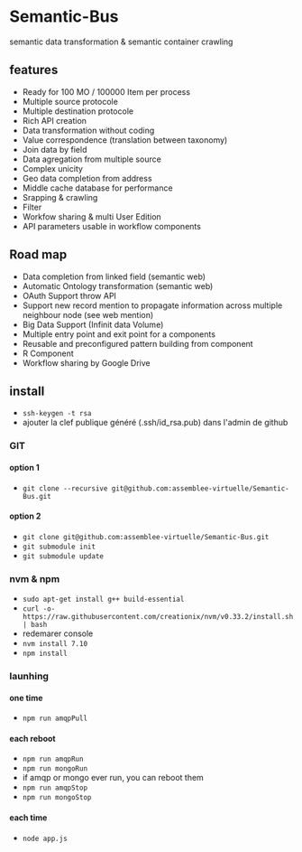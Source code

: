 # Semantic-Bus
semantic data transformation &amp; semantic container crawling

## features
- Ready for 100 MO / 100000 Item per process
- Multiple source protocole
- Multiple destination protocole
- Rich API creation
- Data transformation without coding
- Value correspondence (translation between taxonomy)
- Join data by field
- Data agregation from multiple source
- Complex unicity
- Geo data completion from address
- Middle cache database for performance
- Srapping & crawling
- Filter
- Workfow sharing & multi User Edition
- API parameters usable in workflow components



## Road map
- Data completion from linked field (semantic web)
- Automatic Ontology transformation (semantic web)
- OAuth Support throw API
- Support new record mention to propagate information across multiple neighbour node (see web mention)
- Big Data Support (Infinit data Volume)
- Multiple entry point and exit point for a components
- Reusable and preconfigured pattern building from component
- R Component
- Workflow sharing by Google Drive

## install

- `ssh-keygen -t rsa`
- ajouter la clef publique généré (.ssh/id_rsa.pub) dans l'admin de github

### GIT
#### option 1

- `git clone --recursive git@github.com:assemblee-virtuelle/Semantic-Bus.git`

#### option 2

- `git clone git@github.com:assemblee-virtuelle/Semantic-Bus.git`
- `git submodule init`
- `git submodule update`

### nvm & npm

- `sudo apt-get install g++ build-essential`
- `curl -o- https://raw.githubusercontent.com/creationix/nvm/v0.33.2/install.sh | bash`
- redemarer console
- `nvm install 7.10`
- `npm install`

### launhing
#### one time
- `npm run amqpPull`
#### each reboot
- `npm run amqpRun`
- `npm run mongoRun`
- if amqp or mongo ever run, you can reboot them
- `npm run amqpStop`
- `npm run mongoStop`
#### each time
- `node app.js`
